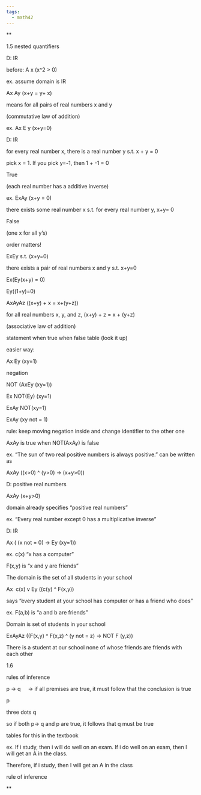 ```yaml
---
tags:
  - math42
---
```

**

1.5 nested quantifiers

D: IR

before: A x (x^2 > 0)

ex. assume domain is IR

Ax Ay (x+y = y+ x)

means for all pairs of real numbers x and y

(commutative law of addition)

  

ex. Ax E y (x+y=0)

D: IR

for every real number x, there is a real number y s.t. x + y = 0

pick x = 1. If you pick y=-1, then 1 + -1 = 0

True

(each real number has a additive inverse)

  

ex. ExAy (x+y = 0)

there exists some real number x s.t. for every real number y, x+y= 0

False

(one x for all y’s)

order matters!

  

ExEy s.t. (x+y=0)

there exists a pair of real numbers x and y s.t. x+y=0

  

Ex(Ey(x+y) = 0)

Ey((1+y)=0)

  

AxAyAz ((x+y) + x = x+(y+z))

for all real numbers x, y, and z, (x+y) + z = x + (y+z)

(associative law of addition)

  

statement when true when false table (look it up)

  

easier way:

Ax Ey (xy=1)

negation

NOT (AxEy (xy=1))

Ex NOT(Ey) (xy=1)

ExAy NOT(xy=1)

ExAy (xy not = 1)

  

rule: keep moving negation inside and change identifier to the other one

  

AxAy is true when NOT(AxAy) is false

  

ex. “The sun of two real positive numbers is always positive.” can be written as

AxAy ((x>0) ^ (y>0) -> (x+y>0))

  

D: positive real numbers

AxAy (x+y>0)

domain already specifies “positive real numbers”

  

ex. “Every real number except 0 has a multiplicative inverse” 

  

D: IR

Ax ( (x not = 0) -> Ey (xy=1))

  

ex. c(x) “x has a computer” 

F(x,y) is “x and y are friends”

The domain is the set of all students in your school

  

Ax  c(x) v Ey ((c(y) ^ F(x,y))

says “every student at your school has computer or has a friend who does” 

  

ex. F(a,b) is “a and b are friends” 

Domain is set of students in your school

  

ExAyAz ((F(x,y) ^ F(x,z) ^ (y not = z) -> NOT F (y,z))

  

There is a student at our school none of whose friends are friends with each other

  

1.6

rules of inference

p -> q     -> if all premises are true, it must follow that the conclusion is true

  

p

  

three dots q

  

so if both p-> q and p are true, it follows that q must be true

  

tables for this in the textbook

  
  

ex. If i study, then i will do well on an exam. If i do well on an exam, then I will get an A in the class.

  

Therefore, if i study, then I will get an A in the class

  

rule of inference

  
  
  
  
**